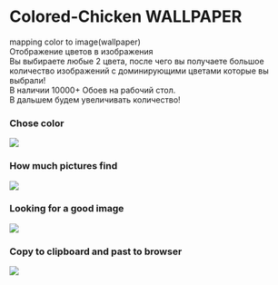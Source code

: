 Colored-Chicken WALLPAPER
===============

mapping color to image(wallpaper)<br>
Отображение цветов в изображения<br>
Вы выбираете любые 2 цвета, после чего вы получаете большое количество изображений с доминирующими цветами которые вы выбрали!<br>
В наличии 10000+ Обоев на рабочий стол.<br>
В дальшем будем увеличивать количество!<br>
<H3>Chose color</H3>
<img src="http://s18.postimg.org/k1mrxdqzd/DEMO1.png">

<H3>How much pictures find</H3>
<img src="http://s18.postimg.org/ggqwe5mft/DEMO2.png">

<H3>Looking for a good image</H3>
<img src="http://s18.postimg.org/5wgyvkhy1/DEMO3.png">
<H3>Copy to clipboard and past to browser</H3>
<img src="http://s18.postimg.org/fv1xi1rdj/DEMO4.png">


